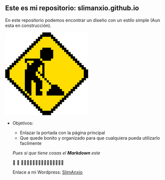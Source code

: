 ## Este es mi repositorio: slimanxio.github.io
En este repositorio podemos encontrar un diseño con un estilo simple (Aun esta en construcción).

![Obras](obras.gif)

* Objetivos:

  * Enlazar la portada con la página principal
  * Que quede bonito y organizado para que cualquiera pueda utilizarlo facilmente
  
  
  _Pues si que tiene cosas el **Markdown** este_
  
  :poop: :poop: :poop::poop::poop::poop::poop::poop::poop::poop::poop::poop::poop::poop::poop::poop::poop:
  
  Enlace a mi Wordpress: [SlimAnxio](https://slimanxio.wordpress.com/)
